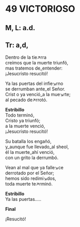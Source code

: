# 49 VICTORIOSO

## M, L: a.d.
## Tr: a,d,

Dentro de la tie↗rra  
creímos que la muerte triunfó,  
mas tratemos de_entender:  
¡Jesucristo resucitó!  

Ya las puertas del infie↘rno  
se derrumban ante_el Señor.  
Crist o ya venció_a la mue↘rte;  
al pecado de↗rrotó.  

**Estribillo**  
Todo terminó,  
Cristo ya triunfó;  
a la muerte venció,  
¡Jesucristo resucitó!  

Su batalla los engañó,  
y_aunque fue llevado_al sheol,  
él la muerte_ahí venció,  
con un grito la derrumbó.  

Vean al mal que ya falle↘ce  
derrotado por el Señor;  
hemos sido redimi↘dos,  
toda muerte te↗rminó.  

**Estribillo**  
Ya las puertas.....  

**Final**  
  
¡Resucitó!  

